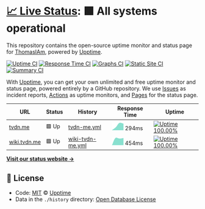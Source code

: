 # [📈 Live Status](https://status.tvdn.me): <!--live status--> **🟩 All systems operational**

This repository contains the open-source uptime monitor and status page for [ThomasIAm](https://github.com/ThomasIAm), powered by [Upptime](https://github.com/upptime/upptime).

[![Uptime CI](https://github.com/ThomasIAm/upptime/workflows/Uptime%20CI/badge.svg)](https://github.com/ThomasIAm/upptime/actions?query=workflow%3A%22Uptime+CI%22)
[![Response Time CI](https://github.com/koj-co/upptime/workflows/Response%20Time%20CI/badge.svg)](https://github.com/koj-co/upptime/actions?query=workflow%3A%22Response+Time+CI%22)
[![Graphs CI](https://github.com/ThomasIAm/upptime/workflows/Graphs%20CI/badge.svg)](https://github.com/ThomasIAm/upptime/actions?query=workflow%3A%22Graphs+CI%22)
[![Static Site CI](https://github.com/koj-co/upptime/workflows/Static%20Site%20CI/badge.svg)](https://github.com/koj-co/upptime/actions?query=workflow%3A%22Static+Site+CI%22)
[![Summary CI](https://github.com/koj-co/upptime/workflows/Summary%20CI/badge.svg)](https://github.com/koj-co/upptime/actions?query=workflow%3A%22Summary+CI%22)

With [Upptime](https://upptime.js.org), you can get your own unlimited and free uptime monitor and status page, powered entirely by a GitHub repository. We use [Issues](https://github.com/upptime/upptime/issues) as incident reports, [Actions](https://github.com/upptime/upptime/actions) as uptime monitors, and [Pages](https://demo.upptime.js.org) for the status page.

<!--start: status pages-->
<!-- This summary is generated by Upptime (https://github.com/upptime/upptime) -->
<!-- Do not edit this manually, your changes will be overwritten -->

| URL                                  | Status | History                                                                                          | Response Time                                                                     | Uptime                                                                                                                                                                                                          |
| ------------------------------------ | ------ | ------------------------------------------------------------------------------------------------ | --------------------------------------------------------------------------------- | --------------------------------------------------------------------------------------------------------------------------------------------------------------------------------------------------------------- |
| [tvdn.me](https://www.tvdn.me)       | 🟩 Up  | [tvdn-me.yml](https://github.com/ThomasIAm/upptime/commits/master/history/tvdn-me.yml)           | <img alt="Response time graph" src="./graphs/tvdn-me.png" height="20"> 294ms      | [![Uptime 100.00%](https://img.shields.io/endpoint?url=https%3A%2F%2Fraw.githubusercontent.com%2FThomasIAm%2Fupptime%2Fmaster%2Fapi%2Ftvdn-me%2Fuptime.json)](https://status.tvdn.me/history/tvdn-me)           |
| [wiki.tvdn.me](https://wiki.tvdn.me) | 🟩 Up  | [wiki-tvdn-me.yml](https://github.com/ThomasIAm/upptime/commits/master/history/wiki-tvdn-me.yml) | <img alt="Response time graph" src="./graphs/wiki-tvdn-me.png" height="20"> 454ms | [![Uptime 100.00%](https://img.shields.io/endpoint?url=https%3A%2F%2Fraw.githubusercontent.com%2FThomasIAm%2Fupptime%2Fmaster%2Fapi%2Fwiki-tvdn-me%2Fuptime.json)](https://status.tvdn.me/history/wiki-tvdn-me) |

<!--end: status pages-->

[**Visit our status website →**](https://status.tvdn.me)

## 📄 License

- Code: [MIT](./LICENSE) © [Upptime](https://upptime.js.org)
- Data in the `./history` directory: [Open Database License](https://opendatacommons.org/licenses/odbl/1-0/)
